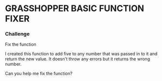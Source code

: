 # GRASSHOPPER BASIC FUNCTION FIXER

### Challenge

Fix the function

I created this function to add five to any number that was passed in to it and return the new value. It doesn't throw any errors but it returns the wrong number.

Can you help me fix the function?
